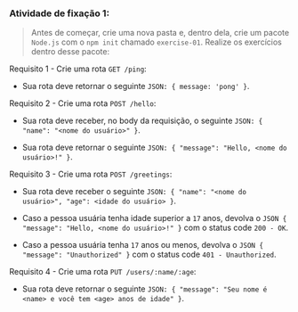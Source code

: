 ###  Atividade de fixação 1:
> Antes de começar, crie uma nova pasta e, dentro dela, crie um pacote `Node.js` com o `npm init` chamado `exercise-01`. Realize os exercícios dentro desse pacote:

Requisito 1 - Crie uma rota `GET /ping`:

* Sua rota deve retornar o seguinte `JSON: { message: 'pong' }`.

Requisito 2 - Crie uma rota `POST /hello`:

* Sua rota deve receber, no body da requisição, o seguinte `JSON: { "name": "<nome do usuário>" }`.

* Sua rota deve retornar o seguinte `JSON: { "message": "Hello, <nome do usuário>!" }`.

Requisito 3 - Crie uma rota `POST /greetings`:

* Sua rota deve receber o seguinte `JSON: { "name": "<nome do usuário>", "age": <idade do usuário> }`.

* Caso a pessoa usuária tenha idade superior a `17` anos, devolva o `JSON { "message": "Hello, <nome do usuário>!" }` com o status code `200 - OK`.

* Caso a pessoa usuária tenha `17` anos ou menos, devolva o `JSON { "message": "Unauthorized" }` com o status code `401 - Unauthorized`.

Requisito 4 - Crie uma rota `PUT /users/:name/:age`:

* Sua rota deve retornar o seguinte `JSON: { "message": "Seu nome é <name> e você tem <age> anos de idade" }`.

